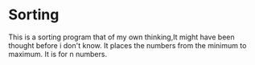 # Sorting
This is a sorting program that of my own thinking,It might have been thought before i don't know.
It places the numbers from the minimum to maximum.
It is for n numbers.
